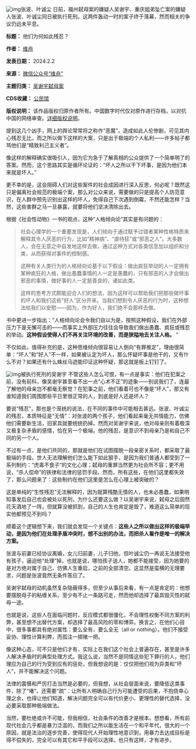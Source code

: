 ![img](https://chinadigitaltimes.net/chinese/files/2024/02/post-704730-65bd2ff67f004.)张波、叶诚尘
日前，福州弑母案的嫌疑人吴谢宇、重庆姐弟坠亡案的嫌疑人张波、叶诚尘同日被执行死刑。这两件轰动一时的案子终于落幕，然而相关的争议仍远未平息。




**标题：** 他们为何如此残忍？  

**作者：** [维舟](https://chinadigitaltimes.net/space/维舟)  

**发表日期：** 2024.2.2  

**来源：** [微信公众号“维舟”](https://web.archive.org/web/https://mp.weixin.qq.com/s/y8J2s5KEyjQfKNgYPKxzNQ)  

**主题归类：** [吴谢宇弑母案](https://chinadigitaltimes.net/space/吴谢宇弑母案)  

**CDS收藏：** [公民馆](https://chinadigitaltimes.net/space/%E5%85%AC%E6%B0%91%E9%A6%86)  

**版权说明：** 该作品版权归原作者所有。中国数字时代仅对原作进行存档，以对抗中国的网络审查。[详细版权说明](https://chinadigitaltimes.net/chinese/copyright)。


提到这几个凶手，网上的舆论常常将之称作“恶魔”，造成如此人伦惨剧，可见其内心残忍无比，而之所以做下这样的大案，只是出于极端的个人私利——许多帖子都骂他们是“精致利己主义者”。


像这样的解释确实很吸引人，因为它为急于了解真相的公众提供了一个简单明了的答案。然而，这个思路其实是循环论证的：“坏人之所以干下坏事，是因为他们本来就是坏人。”


更不幸的是，这会阻碍人们对这些案件的社会成因进行深入反思，何必呢？既然这只是偏离社会规范的极端个案，那么对公众来说，需要做的只是提高个人防范意识，在人群中预先识别出这样的坏人，免得自己下次遇到倒霉，不然还能怎样？当然，这些害群之马一旦暴露，就要将他们坚决清除出去。


根据《社会性动物》一书的观点，这种“人格倾向论”其实是有问题的：



> 
> 社会心理学的一个重要发现是，人们倾向于通过赋予过错者某种性格特质来解释其令人厌恶的行为，比如“精神病”、“虐待狂”或“邪恶之人”。大多数人，会在无意之中自发地这样去做，通过这种方式对各类信息加以组织和分类，从而获得对事件的控制感。
> 
> 
> 这种有关人类行为的人格倾向论基于以下假设：做出疯狂举动的人一定拥有某种疯狂的人格，做出愚蠢事情的人一定是愚蠢的，只有邪恶的人才会做出邪恶的事情，做好事的人一定是善良的，诸如此类。
> 
> 
> 这样的思考方式颇能迎合人们的想法，因为这样可以帮助我们把那些做坏事的坏人和我们这些“好人”区分开来。当我们想到令人厌恶的行为时，这种想法给我们以安慰——因为，作为好人，我们绝不会那样去做。
> 
> 
> 


书中更进一步指出：“人格倾向论会令我们自以为是，按照这种假设，我们在外部压力下是无懈可击的——而事实上外部压力往往会导致我们做出愚蠢、疯狂或残忍的举动。**这种假设使得人们不再关注环境的改善，而是狭隘地去关注人格。** ”


不仅如此，值得补充的是，这种思维倾向很容易让人倒向“有罪推定”，理由很简单：“坏人”和“好人”不一样，如果被认定为坏人，那么怀疑坏事是他干的，又有什么不对？如果还有什么蛛丝马迹能印证这种怀疑，那这就是板上钉钉了。


![img](https://chinadigitaltimes.net/chinese/files/2024/02/post-704730-65bd2ff695230.)被执行死刑的吴谢宇
不管这些人怎么可恨，有一点是事实：他们在犯案之前，没有前科，像吴谢宇甚至看不出一点“心术不正”的迹象——别说我们了，连最了解他的母亲岂不都毫无察觉？在犯事之前，他们看着可也不像是“坏人”，那又有谁知道我们周围那些平日里很正常的人，到底是好人还是坏人？


要说“残忍”，那也是个笼统的说法，在不同的事件中可能相去甚远。张波、叶诚尘的残忍，本质特征是“无情”：对张波的两个孩子，他们看起来毫无共情能力，仿佛他们需要新生活，旧家具就要统统扔掉。然而对吴谢宇来说，他对母亲则有着极深又极复杂矛盾的感情，恰在另一个极端，他的残忍，是意识不到母亲乃是和自己不同的另一个人。


不过有一点，是他们共同的，那就是他们在试图摆脱一段亲密关系时，都采取了最极端的手段。世人无法理解他们怎么能下如此狠手，是因为我们普通人都受到了一系列制约：“虎毒不食子”的文化心理；弑母的重罪当然更为社会所不容；更不用说，“杀人偿命”的铁律和法律的惩罚手段。然而，所有这些，在他们这里都失效了，那么问题来了：这些制约在他们这里是怎么在心理上被突破的？


这是单纯的“生性残忍”无法解释的，因为就算残酷无情的人，也未必愚蠢，如果明知事发后自己也会被处以死刑，为什么还要这么做？以吴谢宇来说，弑母之后固然花天酒地了一阵，但就算没被抓到，自己的人生也肯定是毁了，难道这么简单的现实他都预见不到吗？


顺着这个逻辑想下来，我们就会发现一个关键点：**这些人之所以做出这样的极端举动，是因为他们在处理矛盾冲突时，想不出别的办法，而把杀人看作是唯一的解决方案。** 


张波与前妻已经协议离婚，女儿归前妻，儿子归他，但叶诚尘仍一再说无法接受他有孩子，逼迫他“处理”掉。也就是说，哪怕孩子送人，她都不能接受，因为她要的是对方绝对属于自己，仿佛人生重启，之前的全部清空。这显然是蛮横的无理要求，问题是张波竟然无条件答应了。


吴谢宇弑母的动机虽然复杂隐蔽得多，但至少从事后来看，有一点是肯定的：他想要摆脱母子的粘缠关系，至少有不止一条路可走，然而他却选择了最具毁灭性的弑母一途。


也就是说，这些人在面临问题时，反应模式都很僵化，不会理性权衡不同方案的利弊，甚至想不出替代方案，却选择了最高风险的零和博弈。换言之，在他们心目中，很多事都具有绝对属性：要么全有，要么全无（all or nothing）。他们不接受妥协、理性计算利弊，而孤注一掷赌一把。


像这种心态，可不只是他们才有，实际上在我们这个社会上普遍存在，甚至是许多人解决矛盾时的典型处理方式。我这么说，当然不是同情这些犯下罪行的人，他们理应为自己的行为受到应有的惩处，但我想说的是：仅仅把他们视为异类和“坏人”，并不能解决这个问题。


法律的震慑和严厉打击当然是必要的，但我想，从社会层面来说，要降低这类事件，除了“堵”，还需要“疏”：让所有人明确自己行为可能遭受的后果，不抱侥幸心理之余，也得让他们知道，解决问题完全可以有代价更小、更理性的替代选择，没必要采取那种极端做法。


当然，要杜绝或许不可能，但我相信，社会条件的改善才是根本。想想看，所有前现代社会几乎都是暴力泛滥的，而我们之所以能生活在一个和平年代，很大的一个原因，就是法治的逐步完善，使得现代人开始理性地意识到，用暴力去达成目标是得不偿失的，完全可以有其它和平手段可以选择。也只有这样，才有进步。





